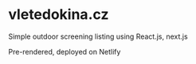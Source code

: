 # vletedokina.cz
Simple outdoor screening listing using React.js, next.js

Pre-rendered, deployed on Netlify
